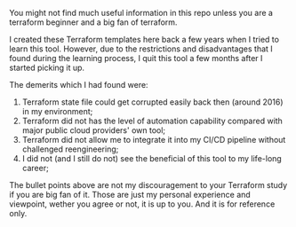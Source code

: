 You might not find much useful information in this repo unless you are a terraform beginner and a big fan of terraform.

I created these Terraform templates here back a few years when I tried to learn this tool. However, due to the restrictions and disadvantages that I found during the learning process, I quit this tool a few  months after I started picking it up.

The demerits which I had found were:
1. Terraform state file could get corrupted easily back then (around 2016) in my environment;
2. Terraform did not has the level of automation capability compared with major public cloud providers' own tool;
3. Terraform did not allow me to integrate it into my CI/CD pipeline without challenged reengineering;
4. I did not (and I still do not) see the beneficial of this tool to my life-long career;

The bullet points above are not my discouragement to your Terraform study if you are big fan of it. Those are just my personal experience and viewpoint, wether you agree or not, it is up to you. And it is for reference only.
